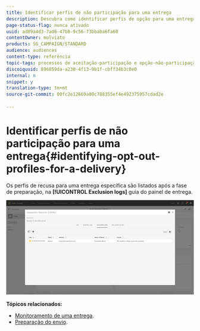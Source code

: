 ```yaml
---
title: Identificar perfis de não participação para uma entrega
description: Descubra como identificar perfis de opção para uma entrega.
page-status-flag: nunca ativado
uuid: ad09a4d3-7ad6-47b8-9c56-73bbaba6fa60
contentOwner: molviato
products: SG_CAMPAIGN/STANDARD
audience: audiences
content-type: referência
topic-tags: processos de aceitação-participação e opção-não-participação
discoiquuid: 896859da-a230-4f13-9b1f-cbff34b3c0e0
internal: n
snippet: y
translation-type: tm+mt
source-git-commit: 00fc2e12669a00c788355ef4e492375957cdad2e

---
```



# Identificar perfis de não participação para uma entrega{#identifying-opt-out-profiles-for-a-delivery}

Os perfis de recusa para uma entrega específica são listados após a fase de preparação, na **[!UICONTROL Exclusion logs]** guia do painel de entrega.

![](assets/exclusion_blacklisting.png)

**Tópicos relacionados:**

* [Monitoramento de uma entrega](../../sending/using/monitoring-a-delivery.md#exclusion-logs).
* [Preparação do envio](../../sending/using/preparing-the-send.md).

